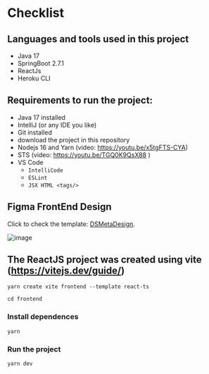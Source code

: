 # Checklist

## Languages and tools used in this project

- Java 17
- SpringBoot 2.7.1
- ReactJs
- Heroku CLI

## Requirements to run the project:
- Java 17 installed
- IntelliJ (or any IDE you like)
- Git installed
- download the project in this repository
- Nodejs 16 and Yarn (video: https://youtu.be/x5tgFTS-CYA)
- STS (video: https://youtu.be/TGQ0K9QsX88 )
- VS Code
  - `IntelliCode`
  - `ESLint`
  - `JSX HTML <tags/>`

## Figma FrontEnd Design 

<p>Click to check the template: <a href="https://www.figma.com/file/oDyi3LZOTeYaUcs8obHZwR/DSMeta1?node-id=9%3A581" target="_blank" rel="noopener noreferrer">DSMetaDesign</a>.</p>

![image](https://user-images.githubusercontent.com/64603952/188659866-22652b11-5e9b-4953-8553-e7960fc0ea7f.png)

## The ReactJS project was created using vite (https://vitejs.dev/guide/)

```
yarn create vite frontend --template react-ts
```

```
cd frontend
```

### Install dependences

```
yarn 
```

### Run the project

```
yarn dev
```

